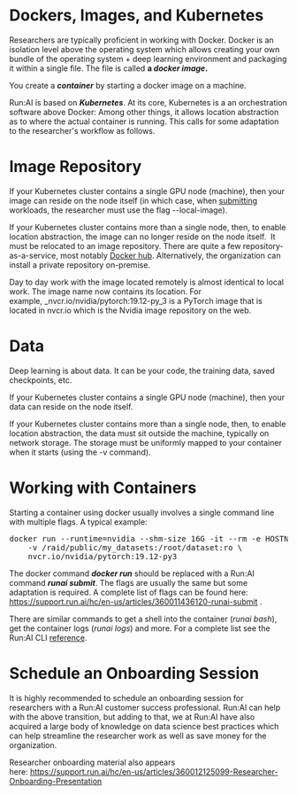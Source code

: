 # Dockers, Images, and Kubernetes

Researchers are typically proficient in working with Docker. Docker is an isolation level above the operating system which allows creating your own bundle of the operating system + deep learning environment and packaging it within a single file. The file is called&nbsp;__a _docker image_.__

You create a&nbsp;___container___ by starting a docker image on a machine.

Run:AI is based on ___Kubernetes___.&nbsp;At its core, Kubernetes is a an orchestration software above Docker: Among other things, it allows location abstraction as to where the actual container is running. This calls for some adaptation to the researcher's workflow as follows.

# Image Repository

If your Kubernetes cluster contains a single GPU node (machine), then your image can reside on the node itself (in which case, when <a href="https://support.run.ai/hc/en-us/articles/360011436120-runai-submit" target="_self">submitting</a> workloads, the researcher must use the flag --local-image).

If your Kubernetes cluster contains more than a single node, then, to enable location abstraction, the image can no longer reside on the node itself.&nbsp; It must be relocated to an image repository. There are quite a few repository-as-a-service, most notably <a href="https://hub.docker.com/" target="_self">Docker hub</a>. Alternatively, the organization can install a private repository on-premise.

Day to day work with the image located remotely is almost identical to local work. The image name now contains its location. For example,&nbsp;_nvcr.io/nvidia/pytorch:19.12-py_3 is a PyTorch image that is located in nvcr.io which is the Nvidia image repository on the web.&nbsp;

# Data

<span style="font-family: -apple-system, BlinkMacSystemFont, 'Segoe UI', Helvetica, Arial, sans-serif;">Deep learning is about data. It can be your code, the training data, saved checkpoints, etc.</span>

<span style="font-family: -apple-system, BlinkMacSystemFont, 'Segoe UI', Helvetica, Arial, sans-serif;">If your Kubernetes cluster contains a single GPU node (machine), then your data can reside on the node itself.</span>

If your Kubernetes cluster contains more than a single node, then, to enable location abstraction, the data must sit outside the machine, typically on network storage. The storage must be uniformly mapped to your container when it starts (using the -v command).

# Working with Containers&nbsp;

Starting a container using docker usually involves a single command line with multiple flags. A typical example:&nbsp;

<pre>docker run --runtime=nvidia --shm-size 16G -it --rm -e HOSTNAME=`hostname` \<br/>    -v /raid/public/my_datasets:/root/dataset:ro \<br/>    nvcr.io/nvidia/pytorch:19.12-py3</pre>

The docker command ___docker run___ should be replaced with a Run:AI command ___runai submit___. The flags are usually the same but some adaptation is required. A complete list of flags can be found here: <a href="https://support.run.ai/hc/en-us/articles/360011436120-runai-submit" target="_self">https://support.run.ai/hc/en-us/articles/360011436120-runai-submit</a>&nbsp;.&nbsp;

There are similar commands to get a shell into the container (_runai bash_), get the container logs (_runai logs_) and more. For a complete list see the Run:AI CLI [reference](https://support.run.ai/hc/en-us/articles/360011434580-Introduction).&nbsp;

# Schedule an Onboarding Session

It is highly recommended to schedule an onboarding session for researchers with a Run:AI customer success professional. Run:AI can help with the above transition, but adding to that, we at Run:AI have also acquired a large body of knowledge on data science best practices which can help streamline the researcher work as well as save money for the organization.

Researcher onboarding material also appears here:&nbsp;<a href="https://support.run.ai/hc/en-us/articles/360012125099-Researcher-Onboarding-Presentation" target="_self">https://support.run.ai/hc/en-us/articles/360012125099-Researcher-Onboarding-Presentation</a>

&nbsp;